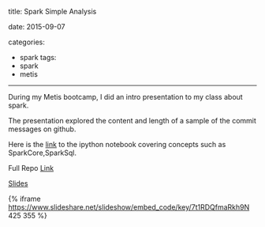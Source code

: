title: Spark Simple Analysis

date: 2015-09-07

categories:
- spark
tags:
- spark
- metis


---

During my Metis bootcamp,  I did an intro presentation to my class about spark.

The presentation explored the content and length of a sample of the commit messages on github.
<!-- more -->
Here is the [link](https://github.com/npatta01/spark_metis_investigation/blob/master/spark.ipynb) to the ipython notebook covering concepts such as SparkCore,SparkSql.

Full Repo  [Link](https://github.com/npatta01/spark_metis_investigation)

[Slides](http://www.slideshare.net/nidhinpattaniyil/beginner-apache-spark-presentation)

{% iframe https://www.slideshare.net/slideshow/embed_code/key/7t1RDQfmaRkh9N 425 355 %}
